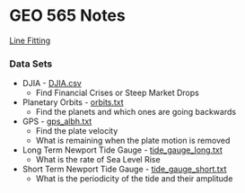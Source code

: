 # GEO 565 Notes

[Line Fitting](LineFitting.html)

### Data Sets
   - DJIA - [DJIA.csv](DJIA.csv)
       - Find Financial Crises or Steep Market Drops
   - Planetary Orbits - [orbits.txt](orbits.txt)
       - Find the planets and which ones are going backwards
   - GPS - [gps_albh.txt](gps_albh.txt)
       - Find the plate velocity
       - What is remaining when the plate motion is removed
   - Long Term Newport Tide Gauge - [tide_gauge_long.txt](tide_gauge_long.txt)
       - What is the rate of Sea Level Rise
   - Short Term Newport Tide Gauge - [tide_gauge_short.txt](tide_gauge_short.txt)
       - What is the periodicity of the tide and their amplitude

